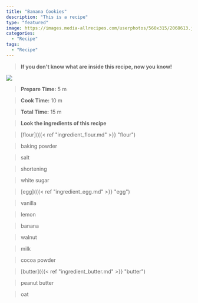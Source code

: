 ```yaml
---
title: "Banana Cookies"
description: "This is a recipe"
type: "featured"
image: https://images.media-allrecipes.com/userphotos/560x315/2068613.jpg
categories: 
  - "Recipe"
tags: 
  - "Recipe"
---
```



>**If you don't know what are inside this recipe, now you know!**

![](../images/Recipes-Banner.jpg)
> **Prepare Time:** 5 m


> **Cook Time:** 10 m


> **Total Time:** 15 m

> **Look the ingredients of this recipe**

> [flour]({{< ref "ingredient_flour.md" >}} "flour")

> baking powder

> salt

> shortening

> white sugar

> [egg]({{< ref "ingredient_egg.md" >}} "egg")

> vanilla

> lemon

> banana

> walnut

> milk

> cocoa powder

> [butter]({{< ref "ingredient_butter.md" >}} "butter")

> peanut butter

> oat

